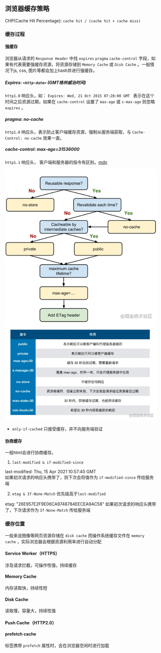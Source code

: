 ## 浏览器缓存策略

CHP(Cache Hit Percentage): `cache hit / (cache hit + cache miss)`

### 缓存过程

#### 强缓存

浏览器从请求的 `Response Header` 中找 `expires`  `pragma`  `cache-control` 字段，如果有代表需要强缓存资源，将资源存储到 `Memory Cache` 或 `Disk Cache` 。一般情况下js, css, 图片等都会加上hash并进行强缓存。

##### Expires: `<http-date>` (GMT格林威治时间)  

`http1.0` 响应头，如： `Expires: Wed, 21 Oct 2015 07:28:00 GMT ` 表示在这个时间之后资源过期，如果在 `cache-control` 设置了 `max-age` 或 `s-max-age` 则忽略 `expires` 。

##### pragma: no-cache  

`http1.0` 响应头，表示防止客户端缓存资源，强制从服务端获取，与 `Cache-Control: no-cache` 效果一直。

##### cache-control: max-age=31536000  
`http1.1` 响应头， 客户端和服务器的指令有区别。[mdn](https://developer.mozilla.org/zh-CN/docs/Web/HTTP/Headers/Cache-Control)

![cache1](../../assets/img/cache1.png)  
![cache](../../assets/img/cache.png)  

* `only-if-cached` 只接受缓存，并不向服务端验证

#### 协商缓存

一般html会进行协商缓存。

1. `last-modified & if-modified-since`

last-modified: Thu, 15 Apr 2021 10:57:40 GMT  
如果初次请求的响应头携带了，则下次会将值作为 `if-modified-since` 传给服务端

2. `etag & If-None-Match` 优先级高于`last-modified`

etag: "26E957E2F9E06CA9748784EECEA9AC58" 
如果初次请求的响应头携带了，下次请求作为 `If-None-Match` 传给服务端

### 缓存位置

一般来说图像等网页资源存储在 `disk cache` 而操作系统缓存文件在 `memory cache` ，实际浏览器会根据资源利用率进行自动分配

#### Service Worker（HTTPS）

涉及请求拦截，可操作性强，持续缓存

#### Memory Cache

内存读取快，持续性短

#### Disk Cache

读取慢，容量大，持续性强

#### Push Cache（HTTP2.0）

#### prefetch cache

标签携带 `prefetch` 属性时，会在浏览器空闲时进行加载
